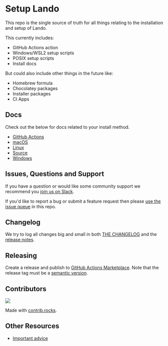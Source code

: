 # Setup Lando

This repo is the single source of truth for all things relating to the installation and setup of Lando.

This currently includes:

* GitHub Actions action
* Windows/WSL2 setup scripts
* POSIX setup scripts
* Install docs

But could also include other things in the future like:

* Homebrew formula
* Chocolatey packages
* Installer packages
* CI Apps

## Docs

Check out the below for docs related to your install method.

* [GitHub Actions](https://docs.lando.dev/install/gha.html)
* [macOS](https://docs.lando.dev/install/macos.html)
* [Linux](https://docs.lando.dev/install/linux.html)
* [Source](https://docs.lando.dev/install/source.html)
* [Windows](https://docs.lando.dev/install/windows.html)

## Issues, Questions and Support

If you have a question or would like some community support we recommend you [join us on Slack](https://launchpass.com/devwithlando).

If you'd like to report a bug or submit a feature request then please [use the issue queue](https://github.com/lando/setup-lando/issues/new/choose) in this repo.

## Changelog

We try to log all changes big and small in both [THE CHANGELOG](https://github.com/lando/setup-lando/blob/main/CHANGELOG.md) and the [release notes](https://github.com/lando/setup-lando/releases).

## Releasing

Create a release and publish to [GitHub Actions Marketplace](https://docs.github.com/en/enterprise-cloud@latest/actions/creating-actions/publishing-actions-in-github-marketplace). Note that the release tag must be a [semantic version](https://semver.org/).

## Contributors

<a href="https://github.com/lando/setup-lando/graphs/contributors">
  <img src="https://contrib.rocks/image?repo=lando/setup-lando" />
</a>

Made with [contrib.rocks](https://contrib.rocks).

## Other Resources

* [Important advice](https://www.youtube.com/watch?v=WA4iX5D9Z64)
